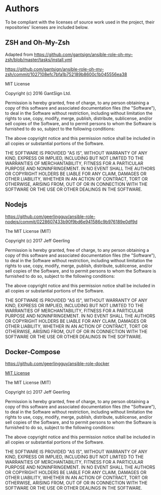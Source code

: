 # Authors

To be compliant with the licenses of source work used in the project, their repositories' licenses are included below.

## ZSH and Oh-My-Zsh

Adapted from <https://github.com/gantsign/ansible-role-oh-my-zsh/blob/master/tasks/install.yml>

<https://github.com/gantsign/ansible-role-oh-my-zsh/commit/1027108efc7bfa1b752189b8600c1b045556ea38>

MIT License

Copyright (c) 2016 GantSign Ltd.

Permission is hereby granted, free of charge, to any person obtaining a copy
of this software and associated documentation files (the "Software"), to deal
in the Software without restriction, including without limitation the rights
to use, copy, modify, merge, publish, distribute, sublicense, and/or sell
copies of the Software, and to permit persons to whom the Software is
furnished to do so, subject to the following conditions:

The above copyright notice and this permission notice shall be included in all
copies or substantial portions of the Software.

THE SOFTWARE IS PROVIDED "AS IS", WITHOUT WARRANTY OF ANY KIND, EXPRESS OR
IMPLIED, INCLUDING BUT NOT LIMITED TO THE WARRANTIES OF MERCHANTABILITY,
FITNESS FOR A PARTICULAR PURPOSE AND NONINFRINGEMENT. IN NO EVENT SHALL THE
AUTHORS OR COPYRIGHT HOLDERS BE LIABLE FOR ANY CLAIM, DAMAGES OR OTHER
LIABILITY, WHETHER IN AN ACTION OF CONTRACT, TORT OR OTHERWISE, ARISING FROM,
OUT OF OR IN CONNECTION WITH THE SOFTWARE OR THE USE OR OTHER DEALINGS IN THE
SOFTWARE.

## Nodejs

<https://github.com/geerlingguy/ansible-role-nodejs/commit/0228607433b90f9bd6e941586c9b976189e0df9d>

The MIT License (MIT)

Copyright (c) 2017 Jeff Geerling

Permission is hereby granted, free of charge, to any person obtaining a copy of
this software and associated documentation files (the "Software"), to deal in
the Software without restriction, including without limitation the rights to
use, copy, modify, merge, publish, distribute, sublicense, and/or sell copies of
the Software, and to permit persons to whom the Software is furnished to do so,
subject to the following conditions:

The above copyright notice and this permission notice shall be included in all
copies or substantial portions of the Software.

THE SOFTWARE IS PROVIDED "AS IS", WITHOUT WARRANTY OF ANY KIND, EXPRESS OR
IMPLIED, INCLUDING BUT NOT LIMITED TO THE WARRANTIES OF MERCHANTABILITY, FITNESS
FOR A PARTICULAR PURPOSE AND NONINFRINGEMENT. IN NO EVENT SHALL THE AUTHORS OR
COPYRIGHT HOLDERS BE LIABLE FOR ANY CLAIM, DAMAGES OR OTHER LIABILITY, WHETHER
IN AN ACTION OF CONTRACT, TORT OR OTHERWISE, ARISING FROM, OUT OF OR IN
CONNECTION WITH THE SOFTWARE OR THE USE OR OTHER DEALINGS IN THE SOFTWARE.

## Docker-Compose

<https://github.com/geerlingguy/ansible-role-docker>

[MIT License](https://github.com/geerlingguy/ansible-role-docker/commit/a07cf0bd2e01f9661d27be18f56194cb01d7f16b)

The MIT License (MIT)

Copyright (c) 2017 Jeff Geerling

Permission is hereby granted, free of charge, to any person obtaining a copy of
this software and associated documentation files (the "Software"), to deal in
the Software without restriction, including without limitation the rights to
use, copy, modify, merge, publish, distribute, sublicense, and/or sell copies of
the Software, and to permit persons to whom the Software is furnished to do so,
subject to the following conditions:

The above copyright notice and this permission notice shall be included in all
copies or substantial portions of the Software.

THE SOFTWARE IS PROVIDED "AS IS", WITHOUT WARRANTY OF ANY KIND, EXPRESS OR
IMPLIED, INCLUDING BUT NOT LIMITED TO THE WARRANTIES OF MERCHANTABILITY, FITNESS
FOR A PARTICULAR PURPOSE AND NONINFRINGEMENT. IN NO EVENT SHALL THE AUTHORS OR
COPYRIGHT HOLDERS BE LIABLE FOR ANY CLAIM, DAMAGES OR OTHER LIABILITY, WHETHER
IN AN ACTION OF CONTRACT, TORT OR OTHERWISE, ARISING FROM, OUT OF OR IN
CONNECTION WITH THE SOFTWARE OR THE USE OR OTHER DEALINGS IN THE SOFTWARE.

